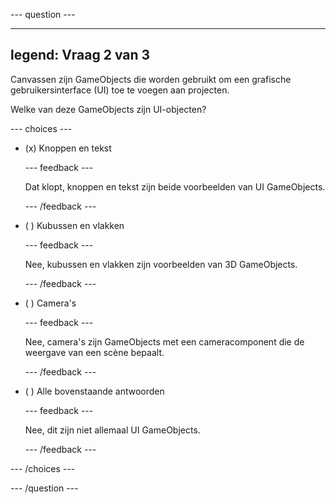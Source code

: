 
--- question ---

---
legend: Vraag 2 van 3
---

Canvassen zijn GameObjects die worden gebruikt om een grafische gebruikersinterface (UI) toe te voegen aan projecten.

Welke van deze GameObjects zijn UI-objecten?

--- choices ---

- (x) Knoppen en tekst

  --- feedback ---

  Dat klopt, knoppen en tekst zijn beide voorbeelden van UI GameObjects.

  --- /feedback ---

- ( ) Kubussen en vlakken

  --- feedback ---

  Nee, kubussen en vlakken zijn voorbeelden van 3D GameObjects.

  --- /feedback ---

- ( ) Camera's

  --- feedback ---

  Nee, camera's zijn GameObjects met een cameracomponent die de weergave van een scène bepaalt.

  --- /feedback ---

- ( ) Alle bovenstaande antwoorden

  --- feedback ---

  Nee, dit zijn niet allemaal UI GameObjects.

  --- /feedback ---

--- /choices ---

--- /question ---
